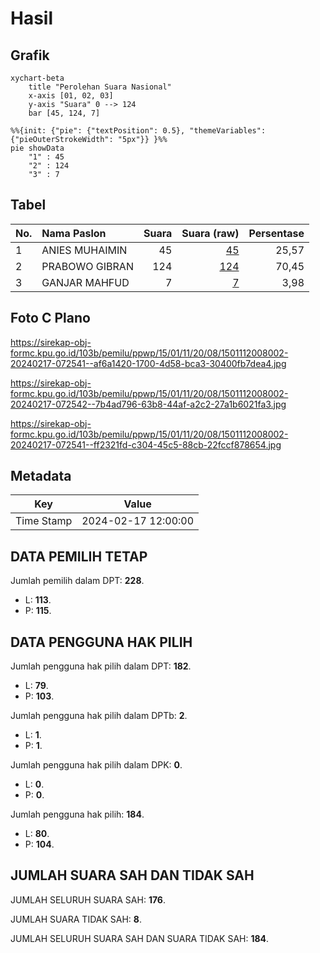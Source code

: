 # Hasil

## Grafik

```mermaid
xychart-beta
    title "Perolehan Suara Nasional"
    x-axis [01, 02, 03]
    y-axis "Suara" 0 --> 124
    bar [45, 124, 7]
```

```mermaid
%%{init: {"pie": {"textPosition": 0.5}, "themeVariables": {"pieOuterStrokeWidth": "5px"}} }%%
pie showData
    "1" : 45
    "2" : 124
    "3" : 7
```

## Tabel

| No. | Nama Paslon    | Suara | Suara (raw) | Persentase |
|:--- |:-------------- | -----:| -----------:| ----------:|
| 1   | ANIES MUHAIMIN | 45    | [45][p-1]   | 25,57      |
| 2   | PRABOWO GIBRAN | 124   | [124][p-2]  | 70,45      |
| 3   | GANJAR MAHFUD  | 7     | [7][p-3]    | 3,98       |


[p-1]: https://github.com/gigit-pemilu/pemilu-2024/blob/main/pilpres/hitung-suara/sub/15-jambi/sub/01--kerinci/sub/11-air-hangat-timur/sub/2008-air-hangat/sub/002-tps/sub/paslon-1.txt
[p-2]: https://github.com/gigit-pemilu/pemilu-2024/blob/main/pilpres/hitung-suara/sub/15-jambi/sub/01--kerinci/sub/11-air-hangat-timur/sub/2008-air-hangat/sub/002-tps/sub/paslon-2.txt
[p-3]: https://github.com/gigit-pemilu/pemilu-2024/blob/main/pilpres/hitung-suara/sub/15-jambi/sub/01--kerinci/sub/11-air-hangat-timur/sub/2008-air-hangat/sub/002-tps/sub/paslon-3.txt

## Foto C Plano

https://sirekap-obj-formc.kpu.go.id/103b/pemilu/ppwp/15/01/11/20/08/1501112008002-20240217-072541--af6a1420-1700-4d58-bca3-30400fb7dea4.jpg

https://sirekap-obj-formc.kpu.go.id/103b/pemilu/ppwp/15/01/11/20/08/1501112008002-20240217-072542--7b4ad796-63b8-44af-a2c2-27a1b6021fa3.jpg

https://sirekap-obj-formc.kpu.go.id/103b/pemilu/ppwp/15/01/11/20/08/1501112008002-20240217-072541--ff2321fd-c304-45c5-88cb-22fccf878654.jpg


## Metadata

| Key        | Value               |
| ---------- | ------------------- |
| Time Stamp | 2024-02-17 12:00:00 |


## DATA PEMILIH TETAP

Jumlah pemilih dalam DPT: **228**.
 * L: **113**.
 * P: **115**.

## DATA PENGGUNA HAK PILIH

Jumlah pengguna hak pilih dalam DPT: **182**.
 * L: **79**.
 * P: **103**.

Jumlah pengguna hak pilih dalam DPTb: **2**.
 * L: **1**.
 * P: **1**.

Jumlah pengguna hak pilih dalam DPK: **0**.
 * L: **0**.
 * P: **0**.

Jumlah pengguna hak pilih: **184**.
 * L: **80**.
 * P: **104**.

## JUMLAH SUARA SAH DAN TIDAK SAH

JUMLAH SELURUH SUARA SAH: **176**.

JUMLAH SUARA TIDAK SAH: **8**.

JUMLAH SELURUH SUARA SAH DAN SUARA TIDAK SAH: **184**.


